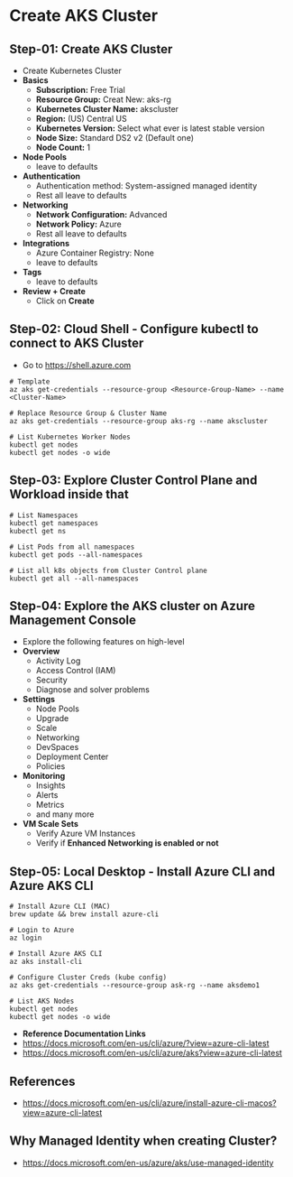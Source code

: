 # Create AKS Cluster



## Step-01: Create AKS Cluster
- Create Kubernetes Cluster
- **Basics**
  - **Subscription:** Free Trial
  - **Resource Group:** Creat New: aks-rg
  - **Kubernetes Cluster Name:** akscluster
  - **Region:** (US) Central US
  - **Kubernetes Version:** Select what ever is latest stable version
  - **Node Size:** Standard DS2 v2 (Default one)
  - **Node Count:** 1
- **Node Pools**
  - leave to defaults
- **Authentication**
  - Authentication method: 	System-assigned managed identity
  - Rest all leave to defaults
- **Networking**
  - **Network Configuration:** Advanced
  - **Network Policy:** Azure
  - Rest all leave to defaults
- **Integrations**
  - Azure Container Registry: None
  - leave to defaults
- **Tags**
  - leave to defaults
- **Review + Create**
  - Click on **Create**


## Step-02: Cloud Shell - Configure kubectl to connect to AKS Cluster
- Go to https://shell.azure.com
```
# Template
az aks get-credentials --resource-group <Resource-Group-Name> --name <Cluster-Name>

# Replace Resource Group & Cluster Name
az aks get-credentials --resource-group aks-rg --name akscluster

# List Kubernetes Worker Nodes
kubectl get nodes 
kubectl get nodes -o wide
```

## Step-03: Explore Cluster Control Plane and Workload inside that
```
# List Namespaces
kubectl get namespaces
kubectl get ns

# List Pods from all namespaces
kubectl get pods --all-namespaces

# List all k8s objects from Cluster Control plane
kubectl get all --all-namespaces
```

## Step-04: Explore the AKS cluster on Azure Management Console
- Explore the following features on high-level
- **Overview**
  - Activity Log
  - Access Control (IAM)
  - Security
  - Diagnose and solver problems
- **Settings**
  - Node Pools
  - Upgrade
  - Scale
  - Networking
  - DevSpaces
  - Deployment Center
  - Policies
- **Monitoring**
  - Insights
  - Alerts
  - Metrics
  - and many more 
- **VM Scale Sets**
  - Verify Azure VM Instances
  - Verify if **Enhanced Networking is enabled or not**  



## Step-05: Local Desktop - Install Azure CLI and Azure AKS CLI
```
# Install Azure CLI (MAC)
brew update && brew install azure-cli

# Login to Azure
az login

# Install Azure AKS CLI
az aks install-cli

# Configure Cluster Creds (kube config)
az aks get-credentials --resource-group ask-rg --name aksdemo1

# List AKS Nodes
kubectl get nodes 
kubectl get nodes -o wide
```
- **Reference Documentation Links**
- https://docs.microsoft.com/en-us/cli/azure/?view=azure-cli-latest
- https://docs.microsoft.com/en-us/cli/azure/aks?view=azure-cli-latest



## References
- https://docs.microsoft.com/en-us/cli/azure/install-azure-cli-macos?view=azure-cli-latest

## Why Managed Identity when creating Cluster?
- https://docs.microsoft.com/en-us/azure/aks/use-managed-identity